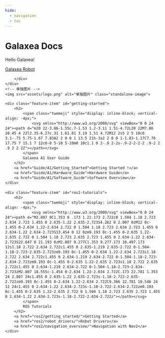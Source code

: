 ```yaml
---
hide:
  - navigation
  - toc
---
```

# **Galaxea Docs**

<!-- 图片和按钮容器 -->
<div class="image-button-container">
    <!-- 按钮部分 -->
    <div class="button-container">
        <!-- 文字部分 -->
        <div class="text-container">
            <p>Hello Galaxea!</p>
        </div>
        <!-- 按钮包装容器 -->
        <div class="buttons-wrapper">
            <a href="Introducing_Galaxea_Robot/product_info/A1" class="md-button-quickstart">
                Galaxea Robot
            </a>

        </div>
    </div>
    <!-- 单独图片 -->
    <img src="assets/logo.png" alt="单独图片" class="standalone-image">
</div>

<div class="top-hr">

    <div class="feature-item" id="getting-started">
        <h2>
            <span class="twemoji" style="display: inline-block; vertical-align: -4px;">
                <svg xmlns="http://www.w3.org/2000/svg" viewBox="0 0 24 24"><path d="m20 22-3.86-1.55c.7-1.53 1.2-3.11 1.51-4.72L20 22M7.86 20.45 4 22l2.35-6.27c.31 1.61.81 3.19 1.51 4.72M12 2s5 2 5 10c0 3.1-.75 5.75-1.67 7.83A2 2 0 0 1 13.5 21h-3a2 2 0 0 1-1.83-1.17C7.76 17.75 7 15.1 7 12c0-8 5-10 5-10m0 10c1.1 0 2-.9 2-2s-.9-2-2-2-2 .9-2 2 .9 2 2 2Z"></path></svg>
            </span>
            Galaxea A1 User Guide
        </h2>
        <a href="Guide/A1/Getting_Started">Getting Started !</a>
        <a href="Guide/A1/Hardware_Guide">Hardware Guide</a>
        <a href="Guide/A1/Software_Guide">Software Overview</a>
    </div>

    <div class="feature-item" id="ros2-tutorials">
        <h2>
            <span class="twemoji" style="display: inline-block; vertical-align: -4px;">
                <svg xmlns="http://www.w3.org/2000/svg" viewBox="0 0 24 24"><path d="M2.807 0C1.353 0 .173 1.22.173 2.722c0 1.504 1.18 2.723 2.634 2.723 1.455 0 2.635-1.22 2.635-2.723S4.262 0 2.807 0zM12 0c-1.455 0-2.634 1.22-2.634 2.722 0 1.504 1.18 2.723 2.634 2.723 1.455 0 2.634-1.22 2.634-2.723S13.454 0 12 0zm9.193 0c-1.455 0-2.635 1.22-2.635 2.722 0 1.504 1.18 2.723 2.635 2.723 1.455 0 2.634-1.22 2.634-2.723S22.647 0 21.193 0zM2.807 9.277C1.353 9.277.173 10.497.173 12s1.18 2.722 2.634 2.722c1.455 0 2.635-1.219 2.635-2.722 0-1.504-1.18-2.723-2.635-2.723zm9.193 0c-1.455 0-2.634 1.22-2.634 2.723s1.18 2.722 2.634 2.722c1.455 0 2.634-1.219 2.634-2.722 0-1.504-1.18-2.723-2.634-2.723zm9.193 0c-1.455 0-2.635 1.22-2.635 2.723s1.18 2.722 2.635 2.722c1.455 0 2.634-1.219 2.634-2.722 0-1.504-1.18-2.723-2.634-2.723zM2.807 18.555c-1.454 0-2.634 1.22-2.634 2.722C.173 22.781 1.353 24 2.807 24c1.455 0 2.635-1.22 2.635-2.723s-1.18-2.722-2.635-2.722zm9.193 0c-1.455 0-2.634 1.22-2.634 2.722C9.366 22.781 10.546 24 12 24c1.455 0 2.634-1.22 2.634-2.723s-1.18-2.722-2.634-2.722zm9.193 0c-1.455 0-2.635 1.22-2.635 2.722 0 1.504 1.18 2.723 2.635 2.723 1.455 0 2.634-1.22 2.634-2.723s-1.18-2.722-2.634-2.722z"></path></svg>
            </span>
            ROS Tutorials
        </h2>
        <a href="ros2/getting_started/">Getting Started</a>
        <a href="ros2/robot_drivers/">Robot Drivers</a>
        <a href="ros2/navigation_overview/">Navigation with Nav2</a>
    </div>
</div>
